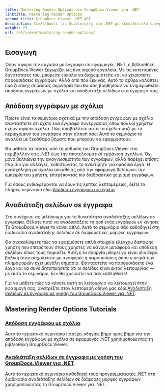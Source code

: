 ```yaml
---
title: Mastering Render Options στο GroupDocs.Viewer για .NET
linktitle: Mastering Render Options
second_title: GroupDocs.Viewer .NET API
description: Ξεκλειδώστε τις δυνατότητες του .NET με εκπαιδευτικά προγράμματα GroupDocs.Viewer. Μάθετε να αποδίδετε έγγραφα, να διαχειρίζεστε σχόλια και να αναδιατάσσετε σελίδες χωρίς κόπο.
weight: 23
url: /el/viewer/mastering-render-options/
---
```

## Εισαγωγή

Όσον αφορά την εργασία με έγγραφα σε εφαρμογές .NET, η βιβλιοθήκη GroupDocs.Viewer ξεχωρίζει ως ένα ισχυρό εργαλείο. Με τις εκτεταμένες δυνατότητες του, μπορείτε εύκολα να διαχειριστείτε και να χειριστείτε παρουσιάσεις εγγράφων. Αλλά από πού ξεκινάς; Αυτό το άρθρο καλύπτει δύο ζωτικής σημασίας σεμινάρια που θα σας βοηθήσουν να ενημερωθείτε: απόδοση εγγράφων με σχόλια και αναδιάταξη σελίδων στα έγγραφά σας.

## Απόδοση εγγράφων με σχόλια

Πρώτα είναι το σεμινάριο σχετικά με την απόδοση εγγράφων με σχόλια. Φανταστείτε ότι έχετε ένα έγγραφο συνεργασίας όπου πολλοί χρήστες έχουν αφήσει σχόλια. Πώς προβάλλετε αυτά τα σχόλια μαζί με το περιεχόμενο του εγγράφου στην αίτησή σας; Αυτό το σεμινάριο το αναλύει με ξεκάθαρα βήματα που μπορούν να εφαρμοστούν.

Θα μάθετε τα πάντα, από τη ρύθμιση του GroupDocs.Viewer στο περιβάλλον σας .NET έως την αποτελεσματική εμφάνιση σχολίων. Όχι μόνο βελτιώνει την αναγνωσιμότητα των εγγράφων, αλλά παρέχει επίσης πλαίσιο για αλλαγές, καθιστώντας το ανεκτίμητο για ομαδικά έργα. Η ενασχόληση με σχόλια απευθείας από την εφαρμογή βελτιώνει την εμπειρία του χρήστη, επιτρέποντας πιο διαδραστικό χειρισμό εγγράφων.

 Για όσους ενδιαφέρονται να δουν τις λεπτές λεπτομέρειες, δείτε το πλήρες σεμινάριο εδώ:[Απόδοση εγγράφου με σχόλια](./rendering-document-comments/).

## Αναδιάταξη σελίδων σε έγγραφα

Στη συνέχεια, ας μιλήσουμε για τη δυνατότητα αναδιάταξης σελίδων σε έγγραφα. Θέλατε ποτέ να αναδιατάξετε τη ροή ενός εγγράφου εν κινήσει; Το GroupDocs.Viewer το κάνει απλό. Αυτό το σεμινάριο σάς καθοδηγεί στη διαδικασία αναδιάταξης σελίδων σε διαφορετικές μορφές εγγράφων.

Θα ανακαλύψετε πώς να εφαρμόσετε απλά στοιχεία ελέγχου διεπαφής χρήστη που επιτρέπουν στους χρήστες να κάνουν μεταφορά και απόθεση σελίδων όπως τους ταιριάζει. Αυτή η λειτουργία μπορεί να είναι ιδιαίτερα βολική όταν ασχολείστε με αναφορές ή παρουσιάσεις όπου η σειρά των πληροφοριών έχει μεγάλη σημασία. Φανταστείτε να παρουσιάσετε ένα έργο και να συνειδητοποιήσετε ότι οι σελίδες είναι εκτός λειτουργίας — με αυτό το σεμινάριο, δεν θα χρειαστεί να πανικοβληθείτε!

 Για να μάθετε πώς να κάνετε αυτή τη λειτουργία να λειτουργεί στην εφαρμογή σας, ανατρέξτε στον λεπτομερή οδηγό μας εδώ:[Αναδιάταξη σελίδων σε έγγραφα με χρήση του GroupDocs.Viewer για .NET](./reordering-pages-in-document/).

## Mastering Render Options Tutorials
### [Απόδοση εγγράφου με σχόλια](./rendering-document-comments/)
Αυτό το περιεκτικό σεμινάριο παρέχει οδηγίες βήμα προς βήμα για την απόδοση εγγράφων με σχόλια σε εφαρμογές .NET χρησιμοποιώντας τη βιβλιοθήκη GroupDocs.Viewer.
### [Αναδιάταξη σελίδων σε έγγραφα με χρήση του GroupDocs.Viewer για .NET](./reordering-pages-in-document/)
Αυτό το περιεκτικό σεμινάριο καθοδηγεί τους προγραμματιστές .NET στη διαδικασία αναδιάταξης σελίδων σε διάφορες μορφές εγγράφων χρησιμοποιώντας το GroupDocs.Viewer για .NET.